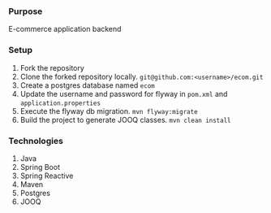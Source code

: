 ### Purpose
E-commerce application backend

### Setup
1. Fork the repository
2. Clone the forked repository locally. `git@github.com:<username>/ecom.git`
3. Create a postgres database named `ecom`
4. Update the username and password for flyway in `pom.xml` and `application.properties`
5. Execute the flyway db migration. `mvn flyway:migrate`
6. Build the project to generate JOOQ classes. `mvn clean install`

### Technologies
1. Java
2. Spring Boot
3. Spring Reactive
4. Maven
5. Postgres
6. JOOQ